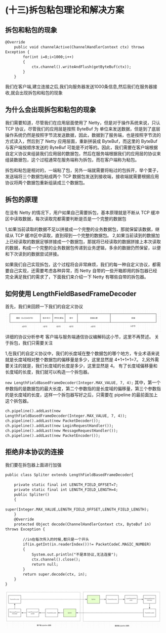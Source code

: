 # (十三)拆包粘包理论和解决方案
## 拆包和粘包的现象
```
@Override
    public void channelActive(ChannelHandlerContext ctx) throws Exception {
        for(int i=0;i<1000;i++)
        {
            ctx.channel().writeAndFlush(getByteBuf(ctx));
        }
    }
```
我们在客户端,建立连接之后,我们向服务器发送1000条信息,然后我们在服务器接收,就会出现拆包和粘包的现象
## 为什么会出现拆包和粘包的现象
我们需要知道，尽管我们在应用层面使用了 Netty，但是对于操作系统来说，只认 TCP 协议，尽管我们的应用层是按照 ByteBuf 为 单位来发送数据，但是到了底层操作系统仍然是按照字节流发送数据，因此，数据到了服务端，也是按照字节流的方式读入，然后到了 Netty 应用层面，重新拼装成 ByteBuf，而这里的 ByteBuf 与客户端按顺序发送的 ByteBuf 可能是不对等的。因此，我们需要在客户端根据自定义协议来组装我们应用层的数据包，然后在服务端根据我们的应用层的协议来组装数据包，这个过程通常在服务端称为拆包，而在客户端称为粘包。

拆包和粘包是相对的，一端粘了包，另外一端就需要将粘过的包拆开，举个栗子，发送端将三个数据包粘成两个 TCP 数据包发送到接收端，接收端就需要根据应用协议将两个数据包重新组装成三个数据包。
## 拆包的原理
在没有 Netty 的情况下，用户如果自己需要拆包，基本原理就是不断从 TCP 缓冲区中读取数据，每次读取完都需要判断是否是一个完整的数据包

1,如果当前读取的数据不足以拼接成一个完整的业务数据包，那就保留该数据，继续从 TCP 缓冲区中读取，直到得到一个完整的数据包。
2,如果当前读到的数据加上已经读取的数据足够拼接成一个数据包，那就将已经读取的数据拼接上本次读取的数据，构成一个完整的业务数据包传递到业务逻辑，多余的数据仍然保留，以便和下次读到的数据尝试拼接。

如果我们自己实现拆包，这个过程将会非常麻烦，我们的每一种自定义协议，都需要自己实现，还需要考虑各种异常，而 Netty 自带的一些开箱即用的拆包器已经完全满足我们的需求了，下面我们来介绍一下 Netty 有哪些自带的拆包器。
## 如何使用 LengthFieldBasedFrameDecoder
首先，我们来回顾一下我们的自定义协议
![](_v_images/20190609201406925_1094820821.png)
详细的协议分析参考 客户端与服务端通信协议编解码这小节，这里不再赘述。 关于拆包，我们只需要关注

1,在我们的自定义协议中，我们的长度域在整个数据包的哪个地方，专业术语来说就是长度域相对整个数据包的偏移量是多少，这里显然是 4+1+1+1=7。
2,另外需要关注的就是，我们长度域的长度是多少，这里显然是 4。 有了长度域偏移量和长度域的长度，我们就可以构造一个拆包器。

`new LengthFieldBasedFrameDecoder(Integer.MAX_VALUE, 7, 4);`
其中，第一个参数指的是数据包的最大长度，第二个参数指的是长度域的偏移量，第三个参数指的是长度域的长度，这样一个拆包器写好之后，只需要在 pipeline 的最前面加上这个拆包器。
```
ch.pipeline().addLast(new LengthFieldBasedFrameDecoder(Integer.MAX_VALUE, 7, 4));
ch.pipeline().addLast(new PacketDecoder());
ch.pipeline().addLast(new LoginRequestHandler());
ch.pipeline().addLast(new MessageRequestHandler());
ch.pipeline().addLast(new PacketEncoder());
```
## 拒绝非本协议的连接
我们要在拆包器上面进行加强
```
public class Spliter extends LengthFieldBasedFrameDecoder{

    private static final int LENGTH_FIELD_OFFSET=7;
    private static final int LENGTH_FIELD_LENGTH=4;
    public Spliter()
    {
        super(Integer.MAX_VALUE,LENGTH_FIELD_OFFSET,LENGTH_FIELD_LENGTH);
    }
    @Override
    protected Object decode(ChannelHandlerContext ctx, ByteBuf in) throws Exception {

        //in在每次传入的时候,都只是一个开头
        if(in.getInt(in.readerIndex())!= PacketCodeC.MAGIC_NUMBER)
        {
            System.out.println("不是本协议,无法连接");
            ctx.channel().close();
            return null;
        }
        return super.decode(ctx, in);
    }
}
```

![](_v_images/20190609201555540_124299877.png)